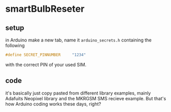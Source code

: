 # smartBulbReseter

## setup

in Arduino make a new tab, name it `arduino_secrets.h` containing the following

```C
#define SECRET_PINNUMBER     "1234"
```

with the correct PIN of your used SIM.


## code
it's basically just copy pasted from different library examples, mainly Adafuits Neopixel library and the MKRGSM SMS recieve example. But that's how Arduino coding works these days, right?